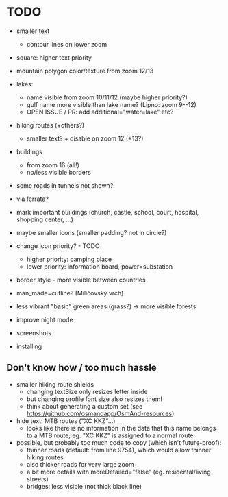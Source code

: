 # TODO
- smaller text
    - contour lines on lower zoom

- square: higher text priority
- mountain polygon color/texture from zoom 12/13
- lakes:
    - name visible from zoom 10/11/12 (maybe higher priority?)
    - gulf name more visible than lake name? (Lipno: zoom 9--12)
    - OPEN ISSUE / PR: add additional="water=lake" etc?
- hiking routes (+others?)
    - smaller text? + disable on zoom 12 (+13?)
- buildings
    - from zoom 16 (all!)
    - no/less visible borders
- some roads in tunnels not shown?
- via ferrata?
- mark important buildings (church, castle, school, court, hospital, shopping center, ...)
- maybe smaller icons (smaller padding? not in circle?)
- change icon priority? - TODO
    - higher priority: camping place
    - lower priority:  information board, power=substation
- border style - more visible between countries
- man_made=cutline? (Milíčovský vrch)
- less vibrant "basic" green areas (grass?) -> more visible forests

- improve night mode

- screenshots
- installing


## Don't know how / too much hassle
- smaller hiking route shields
    - changing textSize only resizes letter inside
    - but changing profile font size also resizes them!
    - think about generating a custom set (see https://github.com/osmandapp/OsmAnd-resources)
- hide text: MTB routes ("XC KKZ"...)
    - looks like there is no information in the data that this name belongs to a MTB route; eg. "XC KKZ" is assigned to a normal route
- possible, but probably too much code to copy (which isn't future-proof):
    - thinner roads (default: from line 9754), which would allow thinner hiking routes
    - also thicker roads for very large zoom
    - a bit more details with moreDetailed="false" (eg. residental/living streets)
    - bridges: less visible (not thick black line)
